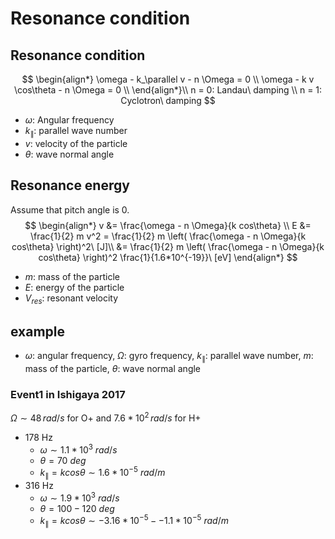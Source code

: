 # Resonance condition

## Resonance condition
$$
\begin{align*}
\omega - k_\parallel v - n \Omega = 0 \\
\omega - k v \cos\theta - n \Omega = 0 \\
\end{align*}\\
n = 0: Landau\ damping \\
n = 1: Cyclotron\ damping
$$
- $\omega$: Angular frequency
- $k_\parallel$: parallel wave number
- $v$: velocity of the particle
- $\theta$: wave normal angle
## Resonance energy
Assume that pitch angle is 0.
$$
\begin{align*}
v &= \frac{\omega - n \Omega}{k cos\theta} \\
E &= \frac{1}{2} m v^2 = \frac{1}{2} m \left( \frac{\omega - n \Omega}{k cos\theta} \right)^2\ [J]\\
&= \frac{1}{2} m \left( \frac{\omega - n \Omega}{k cos\theta} \right)^2 \frac{1}{1.6*10^{-19}}\ [eV]
\end{align*}
$$
- $m$: mass of the particle
- $E$: energy of the particle
- $V_{res}$: resonant velocity



## example
- $\omega$: angular frequency, $\Omega$: gyro frequency, $k_\parallel$: parallel wave number, $m$: mass of the particle, $\theta$: wave normal angle
### Event1 in Ishigaya 2017
$\Omega \sim 48\, rad/s$ for O+ and $7.6*10^2\, rad/s$ for H+
- 178 Hz
  - $\omega \sim 1.1*10^3\ rad/s$
  - $\theta = 70 \ deg$
  - $k_\parallel=k cos\theta \sim 1.6*10^{-5} \ rad/m$
- 316 Hz
  - $\omega \sim 1.9*10^3\ rad/s$
  - $\theta = 100 - 120 \ deg$
  - $k_\parallel=k cos\theta \sim -3.16*10^{-5} -  - 1.1*10^{-5} \ rad/m$